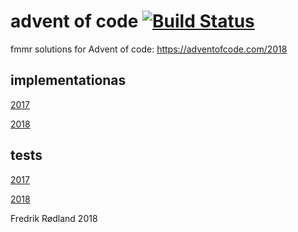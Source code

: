 # advent of code      [![Build Status](https://travis-ci.com/fmmr/advent.svg?branch=master)](https://travis-ci.com/fmmr/advent)

fmmr solutions for Advent of code: https://adventofcode.com/2018

## implementationas
[2017](https://github.com/fmmr/advent/tree/master/src/main/kotlin/no/rodland/advent_2017)

[2018](https://github.com/fmmr/advent/tree/master/src/main/kotlin/no/rodland/advent_2018)

## tests
[2017](https://github.com/fmmr/advent/tree/master/src/test/kotlin/no/rodland/advent_2017)

[2018](https://github.com/fmmr/advent/tree/master/src/test/kotlin/no/rodland/advent_2018)



Fredrik Rødland 2018
